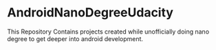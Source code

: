 # AndroidNanoDegreeUdacity
This Repository Contains projects created while unofficially doing nano degree to get deeper into android development.
